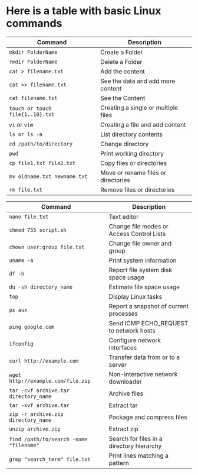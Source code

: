 # Here is a table with basic Linux commands
| Command                       | Description                                         |
|-------------------------------|-----------------------------------------------------|
| `mkdir FolderName`            | Create a Folder                                     |
| `rmdir FolderName`            | Delete a Folder                                     |
| `cat > filename.txt`          | Add the content                                     |
| `cat >> filename.txt`         | See the data and add more content                   |
| `cat filename.txt`            | See the Content                                     |
| `touch or touch file{1..10}.txt` | Creating a single or multiple files              |
| `vi` or `vim`                 | Creating a file and add content                     |
| `ls or ls -a`                 | List directory contents                             |
| `cd /path/to/directory`       | Change directory                                    |
| `pwd`                         | Print working directory                             |
| `cp file1.txt file2.txt`      | Copy files or directories                           |
| `mv oldname.txt newname.txt`  | Move or rename files or directories                 |
| `rm file.txt`                 | Remove files or directories                         |

| Command                       | Description                                         |
|-------------------------------|-----------------------------------------------------|
| `nano file.txt`               | Text editor                                         |
| `chmod 755 script.sh`         | Change file modes or Access Control Lists           |
| `chown user:group file.txt`   | Change file owner and group                         |
| `uname -a`                    | Print system information                            |
| `df -h`                       | Report file system disk space usage                 |
| `du -sh directory_name`       | Estimate file space usage                           |
| `top`                         | Display Linux tasks                                 |
| `ps aux`                      | Report a snapshot of current processes              |
| `ping google.com`             | Send ICMP ECHO_REQUEST to network hosts             |
| `ifconfig`                    | Configure network interfaces                        |
| `curl http://example.com`     | Transfer data from or to a server                   |
| `wget http://example.com/file.zip` | Non-interactive network downloader            |
| `tar -cvf archive.tar directory_name` | Archive files                               |
| `tar -xvf archive.tar`        | Extract tar                                         |
| `zip -r archive.zip directory_name` | Package and compress files                   |
| `unzip archive.zip`           | Extract zip                                         |
| `find /path/to/search -name "filename"` | Search for files in a directory hierarchy |
| `grep "search_term" file.txt` | Print lines matching a pattern                      |

